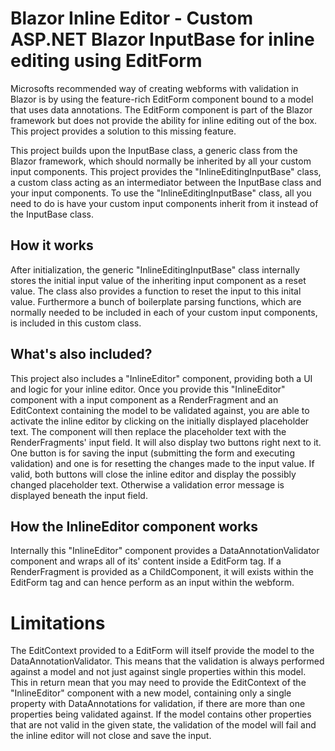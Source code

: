 # Blazor Inline Editor  - Custom ASP.NET Blazor InputBase for inline editing using EditForm

Microsofts recommended way of creating webforms with validation in Blazor is by using the feature-rich EditForm component bound to a model that uses data annotations. The EditForm component is part of the Blazor framework but does not provide the ability for inline editing out of the box. This project provides a solution to this missing feature.

This project builds upon the InputBase class, a generic class from the Blazor framework, which should normally be inherited by all your custom input components. This project provides the "InlineEditingInputBase" class, a custom class acting as an intermediator between the InputBase class and your input components. To use the "InlineEditingInputBase" class, all you need to do is have your custom input components inherit from it instead of the InputBase class.

## How it works

After initialization, the generic "InlineEditingInputBase" class internally stores the initial input value of the inheriting input component as a reset value. The class also provides a function to reset the input to this inital value. Furthermore a bunch of boilerplate parsing functions, which are normally needed to be included in each of your custom input components, is included in this custom class.

## What's also included?

This project also includes a "InlineEditor" component, providing both a UI and logic for your inline editor. Once you provide this "InlineEditor" component with a input component as a RenderFragment and an EditContext containing the model to be validated against, you are able to activate the inline editor by clicking on the initially displayed placeholder text. The component will then replace the placeholder text with the RenderFragments' input field. It will also display two buttons right next to it. One button is for saving the input (submitting the form and executing validation) and one is for resetting the changes made to the input value. If valid, both buttons will close the inline editor and display the possibly changed placeholder text. Otherwise a validation error message is displayed beneath the input field.


## How the InlineEditor component works
Internally this "InlineEditor" component provides a DataAnnotationValidator component and wraps all of its' content inside a EditForm tag. If a RenderFragment is provided as a ChildComponent, it will exists within the EditForm tag and can hence perform as an input within the webform.

# Limitations
The EditContext provided to a EditForm will itself provide the model to the DataAnnotationValidator. This means that the validation is always performed against a model and not just against single properties within this model. This in return mean that you may need to provide the EditContext of the "InlineEditor" component with a new model, containing only a single property with DataAnnotations for validation, if there are more than one properties being validated against. If the model contains other properties that are not valid in the given state, the validation of the model will fail and the inline editor will not close and save the input.
